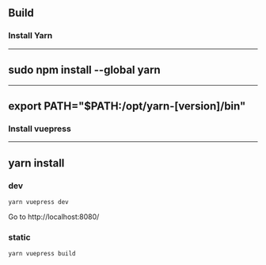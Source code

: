 ## Build

### Install Yarn

---
sudo npm install --global yarn
---

---
export PATH="$PATH:/opt/yarn-[version]/bin"
---

### Install vuepress

---
yarn install
---

### dev

```
yarn vuepress dev
```

Go to http://localhost:8080/

### static

```
yarn vuepress build
```
